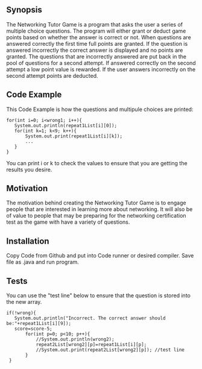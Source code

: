 ## Synopsis
The Networking Tutor Game is a program that asks the user a series of multiple choice questions. 
The program will either grant or deduct game points based on whether the answer is correct or not. 
When questions are answered correctly the first time full points are granted. 
If the question is answered incorrectly the correct answer is displayed and no points are granted. 
The questions that are incorrectly answered are put back in the pool of questions for a second attempt. 
If answered correctly on the second attempt a low point value is rewarded. 
If the user answers incorrectly on the second attempt points are deducted.

## Code Example
This Code Example is how the questions and multipule choices are printed:
 ```
 for(int i=0; i<wrong1; i++){
    System.out.println(repeat1List[i][0]);
    for(int k=1; k<9; k++){
        System.out.print(repeat1List[i][k]);
        ...
    }
}
```
                
You can print i or k to check the values to ensure that you are getting the results you desire.


## Motivation
The motivation behind creating the Networking Tutor Game is to engage people that are interested in learning more about networking. 
It will also be of value to people that may be preparing for the networking certification test as the game with have a variety of questions. 

## Installation

Copy Code from Github and put into Code runner or desired compiler. Save file as .java and run program.

## Tests
You can use the "test line" below to ensure that the question is stored into the new array.
```
if(!wrong){
   System.out.println("Incorrect. The correct answer should be:"+repeat1List[i][9]);
   score=score-5;
       for(int p=0; p<10; p++){
           //System.out.println(wrong2);
           repeat2List[wrong2][p]=repeat1List[i][p];
           //System.out.print(repeat2List[wrong2][p]); //test line                    
       }
 }
 ```


